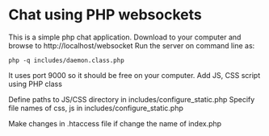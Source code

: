 # Chat using PHP websockets

This is a simple php chat application. Download to your computer and browse to http://localhost/websocket
Run the server on command line as:
```
php -q includes/daemon.class.php

```
It uses port 9000 so it should be free on your computer. 
Add JS, CSS script using PHP class

Define paths to JS/CSS directory in includes/configure_static.php
Specify file names of css, js in includes/configure_static.php

Make changes in .htaccess file if change the name of index.php


